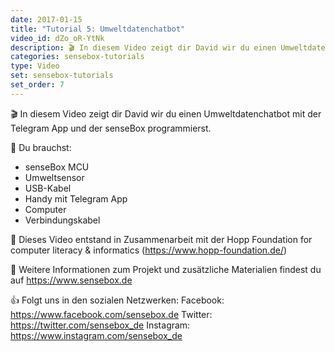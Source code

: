 ```yaml
---
date: 2017-01-15
title: "Tutorial 5: Umweltdatenchatbot"
video_id: dZo_oR-YtNk
description: 🎬 In diesem Video zeigt dir David wir du einen Umweltdatenchatbot mit der Telegram App und der senseBox programmierst.
categories: sensebox-tutorials
type: Video
set: sensebox-tutorials
set_order: 7
---
```

🎬 In diesem Video zeigt dir David wir du einen Umweltdatenchatbot mit der Telegram App und der senseBox programmierst.

🧰 Du brauchst:
- senseBox MCU
- Umweltsensor
- USB-Kabel
- Handy mit Telegram App
- Computer  
- Verbindungskabel


🎥 Dieses Video entstand in Zusammenarbeit mit der Hopp Foundation for computer literacy & informatics (https://www.hopp-foundation.de/)

 🔎 Weitere Informationen zum Projekt und zusätzliche Materialien findest du auf https://www.sensebox.de


👍 Folgt uns in den sozialen Netzwerken:
Facebook: https://www.facebook.com/sensebox.de
Twitter: https://twitter.com/sensebox_de
Instagram: https://www.instagram.com/sensebox_de